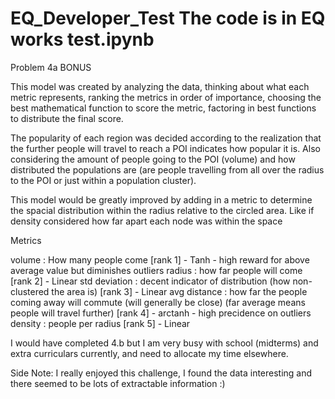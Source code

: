 # EQ_Developer_Test The code is in EQ works test.ipynb

Problem 4a BONUS

This model was created by analyzing the data, thinking about what each metric represents, ranking the metrics in
order of importance, choosing the best mathematical function to score the metric, factoring in best functions to 
distribute the final score.

The popularity of each region was decided according to the realization that the further people will travel to reach
a POI indicates how popular it is. Also considering the amount of people going to the POI (volume) and how distributed
the populations are (are people travelling from all over the radius to the POI or just within a population cluster).

This model would be greatly improved by adding in a metric to determine the spacial distribution within the radius
relative to the circled area. Like if density considered how far apart each node was within the space


Metrics 

volume : How many people come [rank 1] - Tanh - high reward for above average value but diminishes outliers
radius : how far people will come [rank 2] - Linear 
std deviation : decent indicator of distribution (how non-clustered the area is) [rank 3] - Linear
avg distance : how far the people coming away will commute (will generally be close) (far average means people will travel further) [rank 4] - arctanh - high precidence on outliers 
density : people per radius [rank 5] - Linear


I would have completed 4.b but I am very busy with school (midterms) and extra curriculars currently, and need to allocate my time elsewhere.

Side Note: I really enjoyed this challenge, I found the data interesting and there seemed to be lots of extractable information :)
